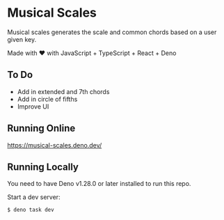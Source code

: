 # Musical Scales

Musical scales generates the scale and common chords based on a user given key.

Made with :heart: with JavaScript + TypeScript + React + Deno

## To Do

-   Add in extended and 7th chords
-   Add in circle of fifths
-   Improve UI

## Running Online

https://musical-scales.deno.dev/

## Running Locally

You need to have Deno v1.28.0 or later installed to run this repo.

Start a dev server:

```
$ deno task dev
```
